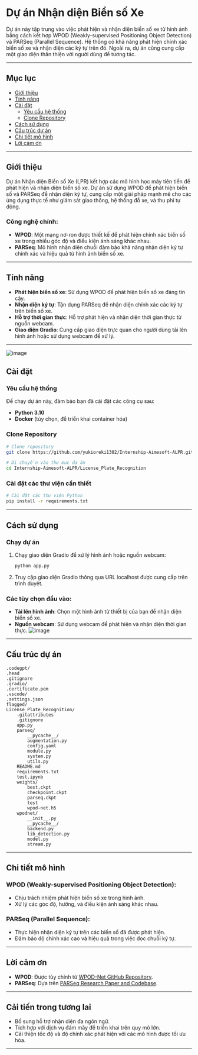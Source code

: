 # Dự án Nhận diện Biển số Xe

Dự án này tập trung vào việc phát hiện và nhận diện biển số xe từ hình ảnh bằng cách kết hợp WPOD (Weakly-supervised Positioning Object Detection) và PARSeq (Parallel Sequence). Hệ thống có khả năng phát hiện chính xác biển số xe và nhận diện các ký tự trên đó. Ngoài ra, dự án cũng cung cấp một giao diện thân thiện với người dùng để tương tác.

---

## Mục lục
- [Giới thiệu](#giới-thiệu)
- [Tính năng](#tính-năng)
- [Cài đặt](#cài-đặt)
  - [Yêu cầu hệ thống](#yêu-cầu-hệ-thống)
  - [Clone Repository](#clone-repository)
- [Cách sử dụng](#cách-sử-dụng)
- [Cấu trúc dự án](#cấu-trúc-dự-án)
- [Chi tiết mô hình](#chi-tiết-mô-hình)
- [Lời cảm ơn](#lời-cảm-ơn)

---

## Giới thiệu

Dự án Nhận diện Biển số Xe (LPR) kết hợp các mô hình học máy tiên tiến để phát hiện và nhận diện biển số xe. Dự án sử dụng WPOD để phát hiện biển số và PARSeq để nhận diện ký tự, cung cấp một giải pháp mạnh mẽ cho các ứng dụng thực tế như giám sát giao thông, hệ thống đỗ xe, và thu phí tự động.

### Công nghệ chính:
- **WPOD**: Một mạng nơ-ron được thiết kế để phát hiện chính xác biển số xe trong nhiều góc độ và điều kiện ánh sáng khác nhau.
- **PARSeq**: Mô hình nhận diện chuỗi đảm bảo khả năng nhận diện ký tự chính xác và hiệu quả từ hình ảnh biển số xe.

---

## Tính năng
- **Phát hiện biển số xe**: Sử dụng WPOD để phát hiện biển số xe đáng tin cậy.
- **Nhận diện ký tự**: Tận dụng PARSeq để nhận diện chính xác các ký tự trên biển số xe.
- **Hỗ trợ thời gian thực**: Hỗ trợ phát hiện và nhận diện thời gian thực từ nguồn webcam.
- **Giao diện Gradio**: Cung cấp giao diện trực quan cho người dùng tải lên hình ảnh hoặc sử dụng webcam để xử lý.

---
![image](https://github.com/user-attachments/assets/277d4d81-807d-4ce0-8051-a24bdf2e9ea1)


## Cài đặt

### Yêu cầu hệ thống
Để chạy dự án này, đảm bảo bạn đã cài đặt các công cụ sau:
- **Python 3.10**
- **Docker** (tùy chọn, để triển khai container hóa)

### Clone Repository
```bash
# Clone repository
git clone https://github.com/yukioreki1302/Internship-Aimesoft-ALPR.git

# Di chuyển vào thư mục dự án
cd Internship-Aimesoft-ALPR/License_Plate_Recognition
```

### Cài đặt các thư viện cần thiết
```bash
# Cài đặt các thư viện Python
pip install -r requirements.txt
```

---

## Cách sử dụng

### Chạy dự án
1. Chạy giao diện Gradio để xử lý hình ảnh hoặc nguồn webcam:
   ```bash
   python app.py
   ```

2. Truy cập giao diện Gradio thông qua URL localhost được cung cấp trên trình duyệt.

### Các tùy chọn đầu vào:
- **Tải lên hình ảnh**: Chọn một hình ảnh từ thiết bị của bạn để nhận diện biển số xe.
- **Nguồn webcam**: Sử dụng webcam để phát hiện và nhận diện thời gian thực.
![image](https://github.com/user-attachments/assets/9ceb9403-8011-4e2c-a560-e8abfa0e61d6)



---

## Cấu trúc dự án
```
.codegpt/
.head
.gitignore
.gradio/
.certificate.pem
.vscode/
.settings.json
flagged/
License_Plate_Recognition/
    .gitattributes
    .gitignore
    app.py
    parseq/
        __pycache__/
        augmentation.py
        config.yaml
        module.py
        system.py
        utils.py
    README.md
    requirements.txt
    test.ipynb
    weights/
        best.ckpt
        checkpoint.ckpt
        parseq.ckpt
        test
        wpod-net.h5
    wpodnet/
        __init__.py
        __pycache__/
        backend.py
        lib_detection.py
        model.py
        stream.py
```

---

## Chi tiết mô hình

### WPOD (Weakly-supervised Positioning Object Detection):
- Chịu trách nhiệm phát hiện biển số xe trong hình ảnh.
- Xử lý các góc độ, hướng, và điều kiện ánh sáng khác nhau.

### PARSeq (Parallel Sequence):
- Thực hiện nhận diện ký tự trên các biển số đã được phát hiện.
- Đảm bảo độ chính xác cao và hiệu quả trong việc đọc chuỗi ký tự.

---

## Lời cảm ơn
- **WPOD**: Được tùy chỉnh từ [WPOD-Net GitHub Repository](https://github.com/xiezhq-herbert/WPOD-Net).
- **PARSeq**: Dựa trên [PARSeq Research Paper and Codebase](https://github.com/mlfoundations/parseq).


---

## Cải tiến trong tương lai
- Bổ sung hỗ trợ nhận diện đa ngôn ngữ.
- Tích hợp với dịch vụ đám mây để triển khai trên quy mô lớn.
- Cải thiện tốc độ và độ chính xác phát hiện với các mô hình được tối ưu hóa.

---

